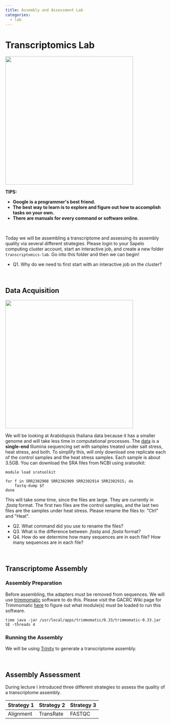 ```yaml
---
title: Assembly and Assessment Lab
categories:
  - lab
---
```


# Transcriptomics Lab

<img src="https://cdn.brainpop.com/health/geneticsgrowthanddevelopment/rna/screenshot1.png" width=400>

**TIPS:**
* **Google is a programmer's best friend.**
* **The best way to learn is to explore and figure out how to accomplish tasks on your own.**
* **There are manuals for every command or software online.**

<br>

Today we will be assembling a transcriptome and assessing its assembly quality via several different strategies. Please login to your Sapelo computing cluster account, start an interactive job, and create a new folder ```transcriptomics-lab```.  Go into this folder and then we can begin!

* Q1. Why do we need to first start with an interactive job on the cluster?

<br>

## Data Acquisition

<img src="https://www.kuleuven-kulak.be/kulakbiocampus/lage%20planten/Arabidopsis%20thaliana%20-%20Zandraket/Arabidopsis_thaliana-zandraket02.jpg" width=400>

We will be looking at Arabidopsis thaliana data because it has a smaller genome and will take less time in computational processes. The [data](https://www.ncbi.nlm.nih.gov/Traces/study/?acc=SRP063471) is a **single-end** Illumina sequencing set with samples treated under salt stress, heat stress, and both. To simplify this, will only download one replicate each of the control samples and the heat stress samples. Each sample is about 3.5GB. You can download the SRA files from NCBI using sratoolkit:

```
module load sratoolkit

for f in SRR2302908 SRR2302909 SRR2302914 SRR2302915; do
	fastq-dump $f
done
```
This will take some time, since the files are large. They are currently in *.fastq* format. The first two files are the control samples, and the last two files are the samples under heat stress. Please rename the files to: "Ctrl" and "Heat".

* Q2. What command did you use to rename the files?
* Q3. What is the difference between *.fastq* and *.fasta* format?
* Q4. How do we determine how many sequences are in each file? How many sequences are in each file?

<br>

## Transcriptome Assembly

### Assembly Preparation

Before assembling, the adapters must be removed from sequences. We will use [trimmomatic](http://www.usadellab.org/cms/?page=trimmomatic) software to do this. Please visit the GACRC Wiki page for Trimmomatic [here](https://wiki.gacrc.uga.edu/wiki/Trimmomatic-Sapelo) to figure out what module(s) must be loaded to run this software.

```
time java -jar /usr/local/apps/trimmomatic/0.33/trimmomatic-0.33.jar SE -threads 4 
```

### Running the Assembly

We will be using [Trinity](https://github.com/trinityrnaseq/trinityrnaseq/wiki) to generate a transcriptome assembly. 


<br>


## Assembly Assessment

During lecture I introduced three different strategies to assess the quality of a transcriptome assembly. 

Strategy 1 | Strategy 2 | Strategy 3
--- | --- | ---
Alignment | TransRate | FASTQC

